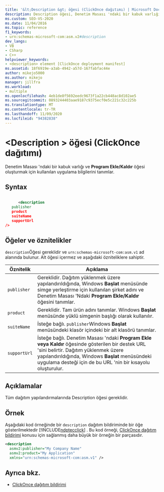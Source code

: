 ```yaml
---
title: '&lt;Description &gt; öğesi (ClickOnce dağıtımı) | Microsoft Docs'
description: Description öğesi, Denetim Masası 'ndaki bir kabuk varlığı ve Program Ekle/Kaldır öğesi oluşturmak için kullanılan uygulama bilgilerini tanımlar.
ms.custom: SEO-VS-2020
ms.date: 11/04/2016
ms.topic: reference
f1_keywords:
- urn:schemas-microsoft-com:asm.v2#description
dev_langs:
- VB
- CSharp
- C++
helpviewer_keywords:
- <description> element [ClickOnce deployment manifest]
ms.assetid: 18f6919e-a3ab-4942-a57d-167fabfac44e
author: mikejo5000
ms.author: mikejo
manager: jillfra
ms.workload:
- multiple
ms.openlocfilehash: 4eb1de8f5692eedc9673f1a22cb448ac8d102ae5
ms.sourcegitcommit: 0893244403aae9187c9375ecf0e5c221c32c225b
ms.translationtype: MT
ms.contentlocale: tr-TR
ms.lasthandoff: 11/09/2020
ms.locfileid: "94382838"
---
```

# <a name="ltdescriptiongt-element-clickonce-deployment"></a>&lt;Description &gt; öğesi (ClickOnce dağıtımı)
Denetim Masası 'ndaki bir kabuk varlığı ve **Program Ekle/Kaldır** öğesi oluşturmak için kullanılan uygulama bilgilerini tanımlar.

## <a name="syntax"></a>Syntax

```xml

      <description 
   publisher 
   product
   suiteName
   supportUrl
/>
```

## <a name="elements-and-attributes"></a>Öğeler ve öznitelikler
 `description`Öğesi gereklidir ve `urn:schemas-microsoft-com:asm.v1` ad alanında bulunur. Alt öğesi içermez ve aşağıdaki özniteliklere sahiptir.

|Öznitelik|Açıklama|
|---------------|-----------------|
|`publisher`|Gereklidir. Dağıtım yüklenmek üzere yapılandırıldığında, Windows **Başlat** menüsünde simge yerleştirme için kullanılan şirket adını ve Denetim Masası 'Ndaki **Program Ekle/Kaldır** öğesini tanımlar.|
|`product`|Gereklidir. Tam ürün adını tanımlar. Windows **Başlat** menüsünde yüklü simgenin başlığı olarak kullanılır.|
|`suiteName`|İsteğe bağlı. `publisher`Windows **Başlat** menüsündeki klasör içindeki bir alt klasörü tanımlar.|
|`supportUrl`|İsteğe bağlı. Denetim Masası 'ndaki **Program Ekle veya Kaldır** öğesinde gösterilen bir destek URL 'sini belirtir. Dağıtım yüklenmek üzere yapılandırıldığında, Windows **Başlat** menüsündeki uygulama desteği için de bu URL 'nin bir kısayolu oluşturulur.|

## <a name="remarks"></a>Açıklamalar
 Tüm dağıtım yapılandırmalarında Description öğesi gereklidir.

## <a name="example"></a>Örnek
 Aşağıdaki kod örneğinde bir `description` dağıtım bildiriminde bir öğe gösterilmektedir [!INCLUDE[ndptecclick](../deployment/includes/ndptecclick_md.md)] . Bu kod örneği, [ClickOnce dağıtım bildirimi](../deployment/clickonce-deployment-manifest.md) konusu için sağlanmış daha büyük bir örneğin bir parçasıdır.

```xml
<description
  asmv2:publisher="My Company Name"
  asmv2:product="My Application"
  xmlns="urn:schemas-microsoft-com:asm.v1" />
```

## <a name="see-also"></a>Ayrıca bkz.
- [ClickOnce dağıtım bildirimi](../deployment/clickonce-deployment-manifest.md)